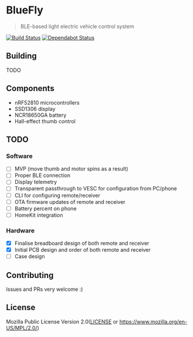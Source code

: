 
# BlueFly

> BLE-based light electric vehicle control system

[![Build Status](https://travis-ci.org/chocol4te/bluefly.svg?branch=master)](https://travis-ci.org/chocol4te/bluefly) [![Dependabot Status](https://api.dependabot.com/badges/status?host=github&repo=chocol4te/bluefly)](https://dependabot.com)

## Building

TODO

## Components

* nRF52810 microcontrollers
* SSD1306 display
* NCR18650GA battery
* Hall-effect thumb control

## TODO

### Software

* [ ] MVP (move thumb and motor spins as a result)
* [ ] Proper BLE connection
* [ ] Display telemetry
* [ ] Transparent passthrough to VESC for configuration from PC/phone
* [ ] CLI for configuring remote/receiver
* [ ] OTA firmware updates of remote and receiver
* [ ] Battery percent on phone
* [ ] HomeKit integration

### Hardware

* [X] Finalise breadboard design of both remote and receiver
* [x] Initial PCB design and order of both remote and receiver
* [ ] Case design

## Contributing

Issues and PRs very welcome :)

## License

Mozilla Public License Version 2.0([LICENSE](LICENSE) or
  https://www.mozilla.org/en-US/MPL/2.0/)
